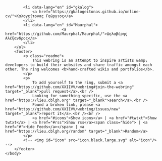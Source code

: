 <!DOCTYPE html>
<html lang="en" id="rss">
	<head>
		<meta charset="utf-8">
		<meta name="viewport" content="width=device-width, initial-scale=1.0">
		<link rel="con" type="image/png" sizes="100x100" href="favicon.ico">
		<link rel="apple-touch-icon" type="image/png" sizes="100x100" href="favicon.ico">
		<title>Webring</title>
	</head>
	<body id="twtxt">
		<ol id="icons">
			
			<li data-lang="en" id="gkalog">
				<a href="https://gkalogeitonas.github.io/online-cv/">Καλογείτονας Γεώργιος</a>
			</li>
			<li data-lang="en" id="Maurphal">
                             <a href="https://github.com/Maurphal/Maurphal/">Δηλαβέρης Αλέξανδρος</a>
			</li>
		</ol>
		<footer>
			<p class="readme">
				This webring is an attempt to inspire artists &amp; developers to build their websites and share traffic amongst each other. The ring welcomes <b>hand-crafted wikis and portfolios</b>.
			</p>
			<p>
				To add yourself to the ring, submit a <a href="https://github.com/XXIIVV/webring#join-the-webring" target="_blank">pull request</a>.<br />
				Looking for something specific, use the <a href="https://lieu.cblgh.org" target="_blank">search</a>.<br />
				Found a broken link, please <a href="https://github.com/XXIIVV/webring/issues/new" target="_blank">report it</a>.<br /><br />
				<a href="#icons">Show icons</a> | <a href="#twtxt">Show twtxt</a> | <a href="#rss">Show rss</a><span class="hide"> | <a href="#">Hide Feeds</a></span> | <a href="https://lieu.cblgh.org/random" target="_blank">Random</a>
			</p>
			<!-- <img id="icon" src="icon.black.large.svg" alt="icon"/> -->
		</footer>
	</body>
</html>
